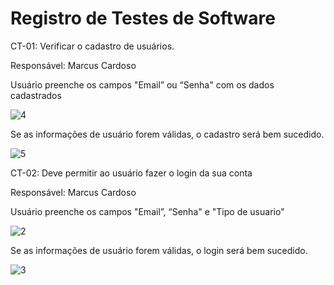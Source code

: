 # Registro de Testes de Software

CT-01: Verificar o cadastro de usuários.

Responsável: Marcus Cardoso 

Usuário preenche os campos "Email” ou “Senha" com os dados cadastrados

![4](https://github.com/ICEI-PUC-Minas-PMV-ADS/pmv-ads-2024-e1-proj-web-t15-autorental/assets/164096060/c17a5c24-5466-407f-bbfe-49bf5b418c58)

Se as informações de usuário forem válidas, o cadastro será bem sucedido.

![5](https://github.com/ICEI-PUC-Minas-PMV-ADS/pmv-ads-2024-e1-proj-web-t15-autorental/assets/164096060/03a9afe3-9d5c-4bde-a8d8-9efac2f40844)

CT-02: Deve permitir ao usuário fazer o login da sua conta

Responsável: Marcus Cardoso 

Usuário preenche os campos "Email”, “Senha" e "Tipo de usuario"

![2](https://github.com/ICEI-PUC-Minas-PMV-ADS/pmv-ads-2024-e1-proj-web-t15-autorental/assets/164096060/c23dda12-4c8d-4c3c-a5e5-cd3adb6d8111)

Se as informações de usuário forem válidas, o login será bem sucedido.

![3](https://github.com/ICEI-PUC-Minas-PMV-ADS/pmv-ads-2024-e1-proj-web-t15-autorental/assets/164096060/f9f30cd0-7a2e-4e4f-ba07-1ca4d563cfa5)
